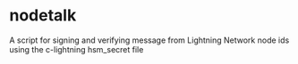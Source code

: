 # nodetalk
A script for signing and verifying message from Lightning Network node ids using the c-lightning hsm_secret file
